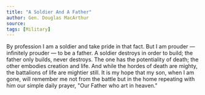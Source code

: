 ```yaml
---
title: "A Soldier And A Father"
author: Gen. Douglas MacArthur
source:
tags: [Military]
---
```


By profession I am a soldier and take pride in that fact. But I am prouder &mdash; infinitely prouder &mdash; to be a father. A soldier destroys in order to build; the father only builds, never destroys. The one has the potentiality of death; the other embodies creation and life. And while the hordes of death are mighty, the battalions of life are mightier still. It is my hope that my son, when I am gone, will remember me not from the battle but in the home repeating with him our simple daily prayer, "Our Father who art in heaven."
